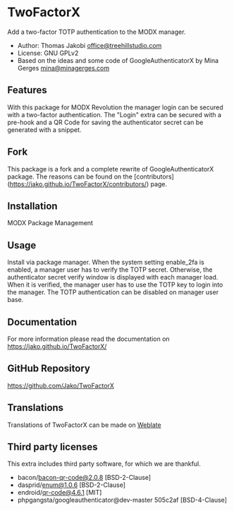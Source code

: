 # TwoFactorX

Add a two-factor TOTP authentication to the MODX manager.

- Author: Thomas Jakobi <office@treehillstudio.com>
- License: GNU GPLv2
- Based on the ideas and some code of GoogleAuthenticatorX by Mina Gerges <mina@minagerges.com>

## Features

With this package for MODX Revolution the manager login can be secured with a
two-factor authentication. The "Login" extra can be secured with a pre-hook and
a QR Code for saving the authenticator secret can be generated with a snippet.

## Fork

This package is a fork and a complete rewrite of GoogleAuthenticatorX package.
The reasons can be found on the [contributors]
(https://jako.github.io/TwoFactorX/contributors/) page.

## Installation

MODX Package Management

## Usage

Install via package manager. When the system setting enable_2fa is enabled, a
manager user has to verify the TOTP secret. Otherwise, the authenticator secret
verify window is displayed with each manager load. When it is verified, the
manager user has to use the TOTP key to login into the manager. The TOTP
authentication can be disabled on manager user base.

## Documentation

For more information please read the documentation on
https://jako.github.io/TwoFactorX/

## GitHub Repository

https://github.com/Jako/TwoFactorX

## Translations

Translations of TwoFactorX can be made on
[Weblate](https://hosted.weblate.org/projects/modx-extras/twofactorx/)

## Third party licenses

This extra includes third party software, for which we are thankful.

* bacon/bacon-qr-code@2.0.8 [BSD-2-Clause]
* dasprid/enum@1.0.6 [BSD-2-Clause]
* endroid/qr-code@4.6.1 [MIT]
* phpgangsta/googleauthenticator@dev-master 505c2af [BSD-4-Clause]
